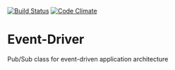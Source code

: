 [![Build Status](https://travis-ci.org/dverbovyi/Event-Driver.svg?branch=master)](https://travis-ci.org/dverbovyi/Event-Driver)
[![Code Climate](https://codeclimate.com/github/dverbovyi/Event-Driver/badges/gpa.svg)](https://codeclimate.com/github/dverbovyi/Event-Driver)
# Event-Driver

Pub/Sub class for event-driven application architecture


